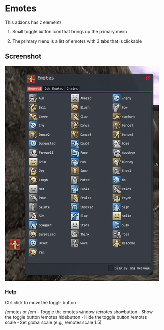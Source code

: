 # Emotes
This addons has 2 elements.

1) Small toggle button icon that brings up the primary menu

2) The primary menu is a list of emotes with 3 tabs that is clickable

## Screenshot
![Alt text](/Media/Screenshot.png?raw=true)

### Help

Ctrl click to move the toggle button

/emotes or /em - Toggle the emotes window
/emotes showbutton - Show the toggle button
/emotes hidebutton - Hide the toggle button
/emotes scale <number> - Set global scale (e.g., /emotes scale 1.5)
